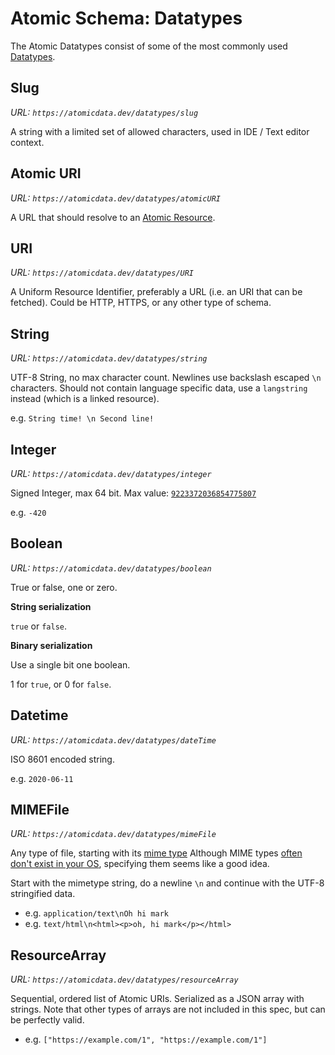 # Atomic Schema: Datatypes

The Atomic Datatypes consist of some of the most commonly used [Datatypes](classes.md#Datatype).

## Slug

_URL: `https://atomicdata.dev/datatypes/slug`_

A string with a limited set of allowed characters, used in IDE / Text editor context.

## Atomic URI

_URL: `https://atomicdata.dev/datatypes/atomicURI`_

A URL that should resolve to an [Atomic Resource](../core/concepts.md#Resource).

## URI

_URL: `https://atomicdata.dev/datatypes/URI`_

A Uniform Resource Identifier, preferably a URL (i.e. an URI that can be fetched).
Could be HTTP, HTTPS, or any other type of schema.

## String

_URL: `https://atomicdata.dev/datatypes/string`_

UTF-8 String, no max character count.
Newlines use backslash escaped `\n` characters.
Should not contain language specific data, use a `langstring` instead (which is a linked resource).

e.g. `String time! \n Second line!`

## Integer

_URL: `https://atomicdata.dev/datatypes/integer`_

Signed Integer, max 64 bit.
Max value: [`9223372036854775807`](https://en.wikipedia.org/wiki/9,223,372,036,854,775,807)

e.g. `-420`

## Boolean

_URL: `https://atomicdata.dev/datatypes/boolean`_

True or false, one or zero.

**String serialization**

`true` or `false`.

**Binary serialization**

Use a single bit one boolean.

1 for `true`, or 0 for `false`.

##  Datetime

_URL: `https://atomicdata.dev/datatypes/dateTime`_

ISO 8601 encoded string.

e.g. `2020-06-11`

## MIMEFile

_URL: `https://atomicdata.dev/datatypes/mimeFile`_

Any type of file, starting with its [mime type](https://www.iana.org/assignments/media-types/media-types.xhtml)
Although MIME types [often don't exist in your OS](https://stackoverflow.com/a/29019569/2502163), specifying them seems like a good idea.

Start with the mimetype string, do a newline `\n` and continue with the UTF-8 stringified data.

- e.g. `application/text\nOh hi mark`
- e.g. `text/html\n<html><p>oh, hi mark</p></html>`

## ResourceArray

_URL: `https://atomicdata.dev/datatypes/resourceArray`_

Sequential, ordered list of Atomic URIs.
Serialized as a JSON array with strings.
Note that other types of arrays are not included in this spec, but can be perfectly valid.

- e.g. `["https://example.com/1", "https://example.com/1"]`
